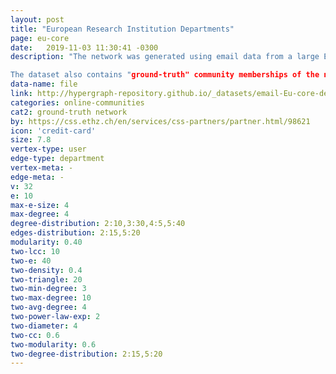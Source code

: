 ```yaml
---
layout: post
title: "European Research Institution Departments"
page: eu-core
date:   2019-11-03 11:30:41 -0300
description: "The network was generated using email data from a large European research institution. We have anonymized information about all incoming and outgoing email between members of the research institution. There is an edge (u, v) in the network if person u sent person v at least one email. The e-mails only represent communication between institution members (the core), and the dataset does not contain incoming messages from or outgoing messages to the rest of the world.

The dataset also contains "ground-truth" community memberships of the nodes. Each individual belongs to exactly one of 42 departments at the research institute."
data-name: file
link: http://hypergraph-repository.github.io/_datasets/email-Eu-core-department-labels.hgf
categories: online-communities
cat2: ground-truth network
by: https://css.ethz.ch/en/services/css-partners/partner.html/98621
icon: 'credit-card'
size: 7.8
vertex-type: user
edge-type: department
vertex-meta: -
edge-meta: -
v: 32
e: 10
max-e-size: 4
max-degree: 4
degree-distribution: 2:10,3:30,4:5,5:40
edges-distribution: 2:15,5:20
modularity: 0.40
two-lcc: 10
two-e: 40
two-density: 0.4
two-triangle: 20
two-min-degree: 3
two-max-degree: 10
two-avg-degree: 4
two-power-law-exp: 2
two-diameter: 4
two-cc: 0.6
two-modularity: 0.6
two-degree-distribution: 2:15,5:20
---
```

